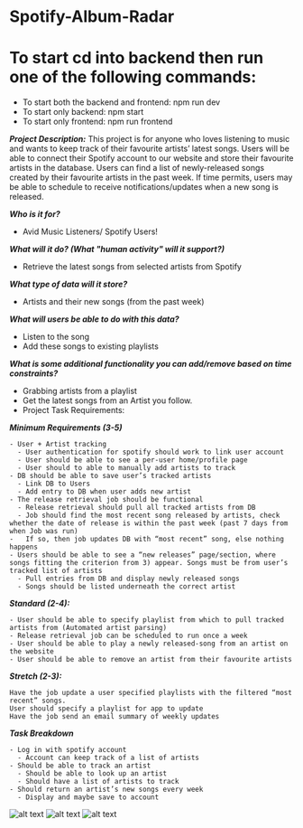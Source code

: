 # Spotify-Album-Radar

# To start cd into backend then run one of the following commands:
- To start both the backend and frontend: npm run dev
- To start only backend: npm start
- To start only frontend: npm run frontend

***Project Description:***
This project is for anyone who loves listening to music and wants to keep track of their favourite artists’ latest songs. Users will be able to connect their Spotify account to our website and store their favourite artists in the database. Users can find a list of newly-released songs created by their favourite artists in the past week. If time permits, users may be able to schedule to receive notifications/updates when a new song is released.

***Who is it for?***
- Avid Music Listeners/ Spotify Users!

***What will it do? (What "human activity" will it support?)***
- Retrieve the latest songs from selected artists from Spotify

***What type of data will it store?***
- Artists and their new songs (from the past week)

***What will users be able to do with this data?***
- Listen to the song
- Add these songs to existing playlists

***What is some additional functionality you can add/remove based on time constraints?***
- Grabbing artists from a playlist
- Get the latest songs from an Artist you follow.
- Project Task Requirements:

***Minimum Requirements (3-5)***
```
- User + Artist tracking
  - User authentication for spotify should work to link user account
  - User should be able to see a per-user home/profile page
  - User should to able to manually add artists to track
- DB should be able to save user’s tracked artists
  - Link DB to Users
  - Add entry to DB when user adds new artist
- The release retrieval job should be functional
  - Release retrieval should pull all tracked artists from DB
  - Job should find the most recent song released by artists, check whether the date of release is within the past week (past 7 days from when Job was run)
-   If so, then job updates DB with “most recent” song, else nothing happens
- Users should be able to see a “new releases” page/section, where songs fitting the criterion from 3) appear. Songs must be from user’s tracked list of artists
  - Pull entries from DB and display newly released songs
  - Songs should be listed underneath the correct artist
```

***Standard (2-4):***
```
- User should be able to specify playlist from which to pull tracked artists from (Automated artist parsing)
- Release retrieval job can be scheduled to run once a week
- User should be able to play a newly released-song from an artist on the website
- User should be able to remove an artist from their favourite artists
```

***Stretch (2-3):***
```
Have the job update a user specified playlists with the filtered “most recent” songs.
User should specify a playlist for app to update
Have the job send an email summary of weekly updates
```

***Task Breakdown***
```
- Log in with spotify account
  - Account can keep track of a list of artists
- Should be able to track an artist
  - Should be able to look up an artist
  - Should have a list of artists to track
- Should return an artist’s new songs every week
  - Display and maybe save to account
```
![alt text](https://github.com/nksiu/Spotify-Album-Radar/blob/main/loginpage.png?raw=true)
![alt text](https://github.com/nksiu/Spotify-Album-Radar/blob/main/myprofile.png?raw=true)
![alt text](https://github.com/nksiu/Spotify-Album-Radar/blob/main/newreleases.png?raw=true)
